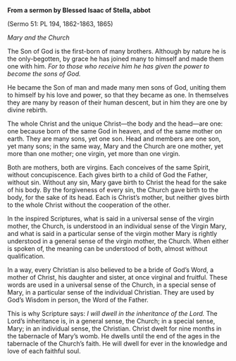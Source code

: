 

**From a sermon by Blessed Isaac of Stella, abbot**

(Sermo 51: PL 194, 1862-1863, 1865)

_Mary and the Church_

The Son of God is the first-born of many brothers. Although by nature he is the only-begotten, by grace he has joined many to himself and made them one with him. _For to those who receive him he has given the power to become the sons of God._

He became the Son of man and made many men sons of God, uniting them to himself by his love and power, so that they became as one. In themselves they are many by reason of their human descent, but in him they are one by divine rebirth.

The whole Christ and the unique Christ—the body and the head—are one: one because born of the same God in heaven, and of the same mother on earth. They are many sons, yet one son. Head and members are one son, yet many sons; in the same way, Mary and the Church are one mother, yet more than one mother; one virgin, yet more than one virgin.

Both are mothers, both are virgins. Each conceives of the same Spirit, without concupiscence. Each gives birth to a child of God the Father, without sin. Without any sin, Mary gave birth to Christ the head for the sake of his body. By the forgiveness of every sin, the Church gave birth to the body, for the sake of its head. Each is Christ’s mother, but neither gives birth to the whole Christ without the cooperation of the other.

In the inspired Scriptures, what is said in a universal sense of the virgin mother, the Church, is understood in an individual sense of the Virgin Mary, and what is said in a particular sense of the virgin mother Mary is rightly understood in a general sense of the virgin mother, the Church. When either is spoken of, the meaning can be understood of both, almost without qualification.

In a way, every Christian is also believed to be a bride of God’s Word, a mother of Christ, his daughter and sister, at once virginal and fruitful. These words are used in a universal sense of the Church, in a special sense of Mary, in a particular sense of the individual Christian. They are used by God’s Wisdom in person, the Word of the Father.

This is why Scripture says: _I will dwell in the inheritance of the Lord._ The Lord’s inheritance is, in a general sense, the Church; in a special sense, Mary; in an individual sense, the Christian. Christ dwelt for nine months in the tabernacle of Mary’s womb. He dwells until the end of the ages in the tabernacle of the Church’s faith. He will dwell for ever in the knowledge and love of each faithful soul.

